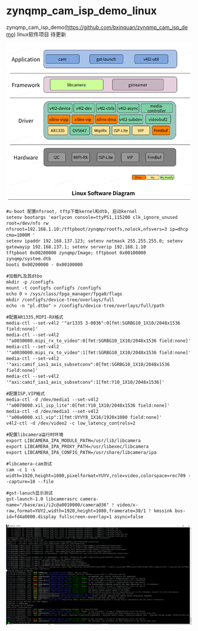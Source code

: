 # zynqmp_cam_isp_demo_linux
zynqmp_cam_isp_demo(https://github.com/bxinquan/zynqmp_cam_isp_demo) linux软件项目
待更新


![image](https://github.com/bxinquan/zynqmp_cam_isp_demo_linux/blob/main/Doc/Linux_SW_Diagram.png)

```
#u-boot 配置nfsroot, tftp下载kernel和dtb, 启动kernel
setenv bootargs 'earlycon console=ttyPS1,115200 clk_ignore_unused root=/dev/nfs rw nfsroot=192.168.1.10:/tftpboot/zynqmp/rootfs,nolock,nfsvers=3 ip=dhcp cma=1000M '
setenv ipaddr 192.168.137.123; setenv netmask 255.255.255.0; setenv gatewayip 192.168.137.1; setenv serverip 192.168.1.10
tftpboot 0x00200000 zynqmp/Image; tftpboot 0x00100000 zynqmp/system.dtb
booti 0x00200000 - 0x00100000
```

```
#加载PL及其dtbo
mkdir -p /configfs
mount -t configfs configfs /configfs
echo 0 > /sys/class/fpga_manager/fpga0/flags
mkdir /configfs/device-tree/overlays/full
echo -n "pl.dtbo" > /configfs/device-tree/overlays/full/path
```

```
#配置AR1335,MIPI-RX格式
media-ctl --set-v4l2 '"ar1335 3-0036":0[fmt:SGRBG10_1X10/2048x1536 field:none]'
media-ctl --set-v4l2 '"a0030000.mipi_rx_to_video":0[fmt:SGRBG10_1X10/2048x1536 field:none]'
media-ctl --set-v4l2 '"a0030000.mipi_rx_to_video":1[fmt:SGRBG10_1X10/2048x1536 field:none]'
media-ctl --set-v4l2 '"axi:camif_ias1_axis_subsetconv":0[fmt:SGRBG10_1X10/2048x1536 field:none]'
media-ctl --set-v4l2 '"axi:camif_ias1_axis_subsetconv":1[fmt:Y10_1X10/2048x1536]'
```

```
#配置ISP,VIP格式
media-ctl -d /dev/media1 --set-v4l2 '"a0070000.xil_isp_lite":0[fmt:Y10_1X10/2048x1536 field:none]'
media-ctl -d /dev/media1 --set-v4l2 '"a00a0000.xil_vip":1[fmt:UYVY8_1X16/1920x1080 field:none]'
v4l2-ctl -d /dev/video2 -c low_latency_controls=2
```

```
#配置libcamera运行时环境
export LIBCAMERA_IPA_MODULE_PATH=/usr/lib/libcamera
export LIBCAMERA_IPA_PROXY_PATH=/usr/libexec/libcamera
export LIBCAMERA_IPA_CONFIG_PATH=/usr/share/libcamera/ipa
```

```
#libcamera-cam测试
cam -c 1 -s width=1920,height=1080,pixelformat=YUYV,role=video,colorspace=rec709 --capture=10 --file
```

```
#gst-lanuch显示测试
gst-launch-1.0 libcamerasrc camera-name="/base/axi/i2c@a0010000/camera@36" ! video/x-raw,format=YUY2,width=1920,height=1080,framerate=30/1 ! kmssink bus-id=fd4a0000.display fullscreen-overlay=1 async=false
```

![image](https://github.com/bxinquan/zynqmp_cam_isp_demo_linux/blob/main/Doc/cmd.png)
